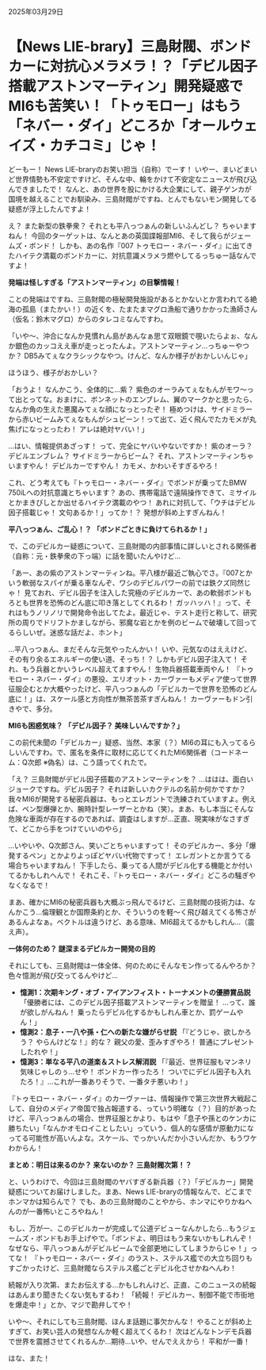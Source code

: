 2025年03月29日

# 【News LIE-brary】三島財閥、ボンドカーに対抗心メラメラ！？「デビル因子搭載アストンマーティン」開発疑惑でMI6も苦笑い！「トゥモロー」はもう「ネバー・ダイ」どころか「オールウェイズ・カチコミ」じゃ！

どーもー！ News LIE-braryのお笑い担当（自称）でーす！ いやー、まいどまいど世界情勢も不安定ですけど、そんな中、輪をかけて不安定なニュースが飛び込んできましたで！ なんと、あの世界を股にかける大企業にして、親子ゲンカが国境を越えることでお馴染み、三島財閥がですね、とんでもないモン開発してる疑惑が浮上したんですよ！

え？ また新型の鉄拳衆？ それとも平八っつぁんの新しいふんどし？ ちゃいますねん！ 今回のターゲットは、なんとあの英国諜報部MI6、そして我らがジェームズ・ボンド！ しかも、あの名作『007 トゥモロー・ネバー・ダイ』に出てきたハイテク満載のボンドカーに、対抗意識メラメラ燃やしてるっちゅー話なんですよ！

**発端は怪しすぎる「アストンマーティン」の目撃情報！**

ことの発端はですね、三島財閥の極秘開発施設があるとかないとか言われてる絶海の孤島（またかい！）の近くを、たまたまマグロ漁船で通りかかった漁師さん（仮名：鈴木マグロ）からのタレコミなんですわ。

「いや～、沖合になんか見慣れん島があんなぁ思て双眼鏡で覗いたらよぉ、なんか銀色のカッコええ車が走っとったんよ。アストンマーティン…っちゅーやつか？ DB5みてぇなクラシックなやつ。けんど、なんか様子がおかしいんじゃ」

ほうほう、様子がおかしい？

「おうよ！ なんかこう、全体的に…紫？ 紫色のオーラみてぇなもんがモワ～って出とってな。おまけに、ボンネットのエンブレム、翼のマークかと思ったら、なんか角の生えた悪魔みてぇな顔になっとったぞ！ 極めつけは、サイドミラーから赤いビームみてぇなもんがシュピーン！って出て、近く飛んでたカモメが丸焦げになっとったわ！ アレは絶対ヤバい！」

…はい、情報提供あざっす！ って、完全にヤバいやないですか！ 紫のオーラ？ デビルエンブレム？ サイドミラーからビーム？ それ、アストンマーティンちゃいますやん！ デビルカーですやん！ カモメ、かわいそすぎるやろ！

これ、どう考えても『トゥモロー・ネバー・ダイ』でボンドが乗ってたBMW 750iLへの対抗意識とちゃいます？ あの、携帯電話で遠隔操作できて、ミサイルとかまきびしとか出せるハイテク満載のやつ！ あれに対抗して、「ウチはデビル因子搭載じゃ！ 文句あるか！」ってか！？ 発想が斜め上すぎんねん！

**平八っつぁん、ご乱心！？ 「ボンドごときに負けてられるか！」**

で、このデビルカー疑惑について、三島財閥の内部事情に詳しいとされる関係者（自称：元・鉄拳衆の下っ端）に話を聞いたんやけど…

「あー、あの紫のアストンマーティンね。平八様が最近ご執心でさ。『007とかいう軟弱なスパイが乗る車なんぞ、ワシのデビルパワーの前では鉄クズ同然じゃ！ 見ておれ、デビル因子を注入した究極のデビルカーで、あの軟弱ボンドもろとも世界を恐怖のどん底に叩き落としてくれるわ！ ガッハッハ！』って、それはもうノリノリで開発命令出してたよ。最近じゃ、テスト走行と称して、研究所の周りでドリフトかましながら、邪魔な岩とかを例のビームで破壊して回ってるらしいぜ。迷惑な話だよ、ホント」

…平八っつぁん、まだそんな元気やったんかい！ いや、元気なのはええけど、その有り余るエネルギーの使い道、そっち！？ しかもデビル因子注入て！ それ、もう兵器とかいうレベル超えてますやん！ 生物兵器搭載車両やん！ 『トゥモロー・ネバー・ダイ』の悪役、エリオット・カーヴァーもメディア使って世界征服企むとか大概やったけど、平八っつぁんの「デビルカーで世界を恐怖のどん底に！」は、スケール感と方向性が無茶苦茶すぎんねん！ カーヴァーもドン引きやで、多分。

**MI6も困惑気味？ 「デビル因子？ 美味しいんですか？」**

この前代未聞の「デビルカー」疑惑、当然、本家（？）MI6の耳にも入ってるらしいんですわ。で、匿名を条件に取材に応じてくれたMI6関係者（コードネーム：Q次郎 ※偽名）は、こう語ってくれたで。

「え？ 三島財閥がデビル因子搭載のアストンマーティンを？ …ははは、面白いジョークですね。デビル因子？ それは新しいカクテルの名前か何かですか？ 我々MI6が開発する秘密兵器は、もっとエレガントで洗練されていますよ。例えば、ペン型爆弾とか、腕時計型レーザーとかね（笑）。まあ、もし本当にそんな危険な車両が存在するのであれば、調査はしますが…正直、現実味がなさすぎて、どこから手をつけていいのやら」

…いやいや、Q次郎さん、笑いごとちゃいますって！ そのデビルカー、多分「爆発するペン」とかよりよっぽどヤバい代物ですって！ エレガントとか言うてる場合ちゃいますねん！ 下手したら、乗ってる人間がデビル化する機能とか付いてるかもしれへんで！ それこそ、『トゥモロー・ネバー・ダイ』どころの騒ぎやなくなるで！

まあ、確かにMI6の秘密兵器も大概ぶっ飛んでるけど、三島財閥の技術力は、なんかこう…倫理観とか国際条約とか、そういうのを軽～く飛び越えてくる怖さがあるんよなぁ。ベクトルは違うけど、ある意味、MI6超えてるかもしれん…（震え声）。

**一体何のため？ 謎深まるデビルカー開発の目的**

それにしても、三島財閥は一体全体、何のためにそんなモン作ってるんやろか？ 色々憶測が飛び交ってるんやけど…

*   **憶測1：次期キング・オブ・アイアンフィスト・トーナメントの優勝賞品説**
    「優勝者には、このデビル因子搭載アストンマーティンを贈呈！ …って、誰が欲しがんねん！ 乗ったらデビル化するかもしれん車とか、罰ゲームやん！」
*   **憶測2：息子・一八や孫・仁への新たな嫌がらせ説**
    「『どうじゃ、欲しかろう？ やらんけどな！』的な？ 親父の愛、歪みすぎやろ！ 普通にプレゼントしたれや！」
*   **憶測3：単なる平八の道楽＆ストレス解消説**
    「『最近、世界征服もマンネリ気味じゃしのぅ…せや！ ボンドカー作ったろ！ ついでにデビル因子も入れたろ！』…これが一番ありそうで、一番タチ悪いわ！」

『トゥモロー・ネバー・ダイ』のカーヴァーは、情報操作で第三次世界大戦起こして、自分のメディア帝国で独占報道する、っていう明確な（？）目的があったけど、平八っつぁんの場合、世界征服とかより、もはや「息子や孫とのケンカに勝ちたい」「なんかオモロイことしたい」っていう、個人的な感情が原動力になってる可能性が高いんよな。スケール、でっかいんだか小さいんだか、もうワケわからん！

**まとめ：明日は来るのか？ 来ないのか？ 三島財閥次第！？**

と、いうわけで、今回は三島財閥のヤバすぎる新兵器（？）「デビルカー」開発疑惑についてお届けしました。まあ、News LIE-braryの情報なんで、どこまでホンマかは知らんで？ でも、あの三島財閥のことやから、ホンマにやりかねへんのが一番怖いところやねん！

もし、万が一、このデビルカーが完成して公道デビューなんかしたら…もうジェームズ・ボンドもお手上げやで。「ボンドよ、明日はもう来ないかもしれんぞ！ なぜなら、平八っつぁんがデビルビームで全部更地にしてしまうからじゃ！」ってな！ 『トゥモロー・ネバー・ダイ』のラスト、ステルス艦での大立ち回りもすごかったけど、三島財閥ならステルス艦ごとデビル化させかねへんわ！

続報が入り次第、またお伝えする…かもしれんけど、正直、このニュースの続報はあんまり聞きたくない気もするわ！ 「続報！ デビルカー、制御不能で市街地を爆走中！」とか、マジで勘弁してや！

いや～、それにしても三島財閥、ほんま話題に事欠かんな！ やることが斜め上すぎて、お笑い芸人の発想なんか軽く超えてくるわ！ 次はどんなトンデモ兵器で世界を震撼させてくれるんか…期待…いや、せんでええから！ 平和が一番！

ほな、また！
